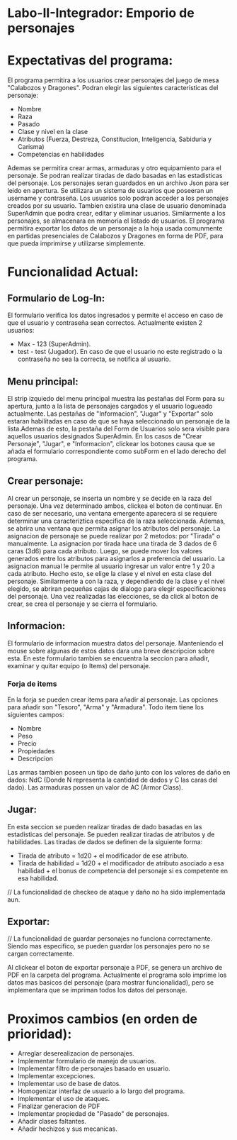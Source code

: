# Labo-II-Integrador: Emporio de personajes

# Expectativas del programa:
El programa permitira a los usuarios crear personajes del juego de mesa "Calabozos y Dragones". Podran elegir las siguientes caracteristicas del personaje:
- Nombre
- Raza
- Pasado
- Clase y nivel en la clase
- Atributos (Fuerza, Destreza, Constitucion, Inteligencia, Sabiduria y Carisma)
- Competencias en habilidades

Ademas se permitira crear armas, armaduras y otro equipamiento para el personaje. Se podran realizar tiradas de dado basadas en las estadisticas del
personaje. Los personajes seran guardados en un archivo Json para ser leido en apertura. Se utilizara un sistema de usuarios que poseeran un username
y contraseña. Los usuarios solo podran acceder a los personajes creados por su usuario. Tambien existira una clase de usuario denominada SuperAdmin que
podra crear, editar y eliminar usuarios. Similarmente a los personajes, se almacenara en memoria el listado de usuarios.
El programa permitira exportar los datos de un personaje a la hoja usada comunmente en partidas presenciales de Calabozos y Dragones en forma de PDF, para
que pueda imprimirse y utilizarse simplemente.

# Funcionalidad Actual:
## Formulario de Log-In:
El formulario verifica los datos ingresados y permite el acceso en caso de que el usuario y contraseña sean correctos. Actualmente existen 2 usuarios:
- Max - 123 (SuperAdmin).
- test - test (Jugador).
En caso de que el usuario no este registrado o la contraseña no sea la correcta, se notifica al usuario.

## Menu principal:
El strip izquiedo del menu principal muestra las pestañas del Form para su apertura, junto a la lista de personajes cargados y el usuario logueado actualmente.
Las pestañas de "Informacion", "Jugar" y "Exportar" solo estaran habilitadas en caso de que se haya seleccionado un personaje de la lista.Ademas de esto,
la pestaña del Form de Usuarios solo sera visible para aquellos usuarios designados SuperAdmin.
En los casos de "Crear Personaje", "Jugar", e "Informacion", clickear los botones causa que se añada el formulario correspondiente como subForm en el lado
derecho del programa.

## Crear personaje:
Al crear un personaje, se inserta un nombre y se decide en la raza del personaje. Una vez determinado ambos, clickea el boton de continuar. En caso de ser
necesario, una ventana emergente aparecera si se requiere determinar una caracteriztica especifica de la raza seleccionada. Ademas, se abrira una ventana
que permita asignar los atributos del personaje.
La asignacion de personaje se puede realizar por 2 metodos: por "Tirada" o manualmente. La asignacion por tirada hace una tirada de 3 dados de 6 caras (3d6)
para cada atributo. Luego, se puede mover los valores generados entre los atributos para asignarlos a preferencia del usuario. La asignacion manual le permite
al usuario ingresar un valor entre 1 y 20 a cada atributo.
Hecho esto, se elige la clase y el nivel en esta clase del personaje. Similarmente a con la raza, y dependiendo de la clase y el nivel elegido, se abriran
pequeñas cajas de dialogo para elegir especificaciones del personaje. Una vez realizadas las elecciones, se da click al boton de crear, se crea el personaje
y se cierra el formulario.

## Informacion:
El formulario de informacion muestra datos del personaje. Manteniendo el mouse sobre algunas de estos datos dara una breve descripcion sobre esta. En este
formulario tambien se encuentra la seccion para añadir, examinar y quitar equipo (o Items) del personaje.

### Forja de items
En la forja se pueden crear items para añadir al personaje. Las opciones para añadir son "Tesoro", "Arma" y "Armadura". Todo item tiene los siguientes campos:
- Nombre
- Peso
- Precio
- Propiedades
- Descripcion

Las armas tambien poseen un tipo de daño junto con los valores de daño en dados: NdC (Donde N representa la cantidad de dados y C las caras del dado). Las 
armaduras possen un valor de AC (Armor Class).

## Jugar:
En esta seccion se pueden realizar tiradas de dado basadas en las estadisticas del personaje. Se pueden realizar tiradas de atributos y de habilidades.
Las tiradas de dados se definen de la siguiente forma:
- Tirada de atributo = 1d20 + el modificador de ese atributo.
- Tirada de habilidad = 1d20 + el modificador de atributo asociado a esa habilidad + el bonus de competencia del personaje si es competente en esa habilidad.

// La funcionalidad de checkeo de ataque y daño no ha sido implementada aun.

## Exportar:
// La funcionalidad de guardar personajes no funciona correctamente. Siendo mas especifico, se pueden guardar los personajes pero no se cargan correctamente.

Al clickear el boton de exportar personaje a PDF, se genera un archivo de PDF en la carpeta del programa. Actualmente el programa solo imprime los datos
mas basicos del personaje (para mostrar funcionalidad), pero se implementara que se impriman todos los datos del personaje.

# Proximos cambios (en orden de prioridad):
- Arreglar deserealizacion de personajes.
- Implementar formulario de manejo de usuarios.
- Implementar filtro de personajes basado en usuario.
- Implementar excepciones.
- Implementar uso de base de datos.
- Homogenizar interfaz de usuario a lo largo del programa.
- Implementar el uso de ataques.
- Finalizar generacion de PDF
- Implementar propiedad de "Pasado" de personajes.
- Añadir clases faltantes.
- Añadir hechizos y sus mecanicas.
